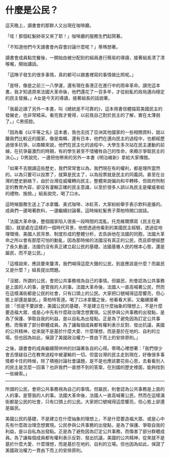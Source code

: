 # 什麼是公民？

這天晚上，讀書會的那群人又出現在咖啡廳。

「哇！那個紅髮帥哥又來了耶！」咖啡廳的服務生們起鬨著。

「不知道他們今天讀書會內容會討論什麼呢？」蒂瑪想著。

讀書會成員點完餐後，一開始由被分配到的組員進行簡易的導讀，接著組長清了清喉嚨，開始講話。

「這陣子發生的很多事情，真的都可以跟書裡寫的事情做比照呢。」

「是呀，像是之前三一八學運，還有現在香港正在進行中的雨傘革命。讀完這本書，我才知道原來法國大革命後，他們還花了一百多年，才從紛亂的政局邁向穩定的民主發展。」A女是今天的導讀，接著組長的話說著。

「我最近讀了另外一本書，叫《總統是不可靠的》，這本用書信體描寫美國民主的發展史，也非常精采。看完我才覺得，以前我自己對於民主的了解，實在太薄弱了。」C男搭腔。

「因為看《以平等之名》這本書，我也去找了亞洲其他國家的一些相關資料，就以離我們比較近的國家，像是南韓、還有日本，他們在邁向民主的過程中，也都經歷過很多抗爭。以南韓來說，他們在民主化的過程中，大學生多次站在民主運動的前線，在抗爭最激烈的時期，有的學生甚至不惜犧牲自己的性命，來顯示爭取民主的決心。」D男說完，一邊把他帶來的另外一本書《明治維新》拿給大家傳閱。

「如果不去閱讀這些歷史，我們常常會以為，我們現在有的權利，都是理所當然的。以為只要可以投票了，就算是民主了，以為投票就是民主的同義詞。甚至在台灣的歷史脈絡下，由於台灣從威權轉向民主，整體來說偏向和平轉移，但政府所制定的教育內容，卻沒有灌輸正確的民主意識，以至於很多人誤以為民主是權威者給的禮物、施捨。」組長說完，喝了口水。

這時候服務生送上了冰拿鐵、美式咖啡、冰紅茶，大家紛紛舉手表示飲料是誰的。成員們一邊喝著飲料，一邊繼續討論著。這時候紅髮男子萊柏特開口說話。

「法國大革命後，整個國家陷入很長一段時間的混亂。托克維爾撰寫《民主在美國》，就是處在這樣的一個時代背景，他想透過他看到的美國民主經驗，透過從地理環境、美國人民背景、制度形成的整體分析，去告訴他在法國的同胞，法國大革命之所以會有那麼可怕的動亂，因為那時候的法國沒有真正的公民，而且即使經歷了長久動盪，法國仍沒有真正建立起公民的基礎。法國基層人民的根本心態，還是屬民，而不是公民。」

「這樣說來，應該要來釐清，我們喊得這麼大聲的公民，到底應該是什麼？而屬民又是什麼？」組長提出問題。

「沒錯，所謂的公民，會把公共事務視為自己的事情。但屬民，則會認為公共事務是上面的人的事，是管我的人的事。法國大革命後，法國人一直高喊著公民，然而在這樣滿街都是公民的社會，只有口頭上的公民。大家把口號喊得這麼響亮，但心態上卻還是屬民。」萊柏特答道。喝了口冰拿鐵之後，他看看大家。又繼續接著說：「但是不要誤會，美國公民的基礎，不是建立在什麼抽象的理想上，不是什麼要造福大眾、或是心中先有什麼政治理念想實現。公民參與公共事務的出發點，是為了保護、爭取自我的利益，是以自私為出發點。正是為了避免因為訂定公共事務，而傷害了部分群體成員。為了讓每個成員都有權利表示反對、發出抗議，美國的公共精神，從來就不是基於什麼大愛、什麼理想，而是基於在地的、自利的立場。但也因為如此，保證了美國政治權力一貫由下而上的安排原則。」

之後，讀書會的成員繼續鬧哄哄的討論著各自的心得。蒂瑪心裡想著：「我們很少會去懷疑自己在教育過程中被灌輸的一切。但當台灣的民主走到現在，好像很多事情都卡住的時候，除了積極討論社會議題，是不是也應該要花些心思，去看看別人的民主是怎麼一回事？也許我們一直想不到的答案，在別國的歷史裡面，能夠找到一些線索。」

-----

所謂的公民，會把公共事務視為自己的事情。但屬民，則會認為公共事務是上面的人的事，是管我的人的事。法國大革命後，法國人一直高喊著公民，然而在這樣滿街都是公民的社會，只有口頭上的公民。大家把口號喊得這麼響亮，但心態上卻還是屬民。

美國公民的基礎，不是建立在什麼抽象的理想上，不是什麼要造福大眾、或是心中先有什麼政治理念想實現。公民參與公共事務的出發點，是為了保護、爭取自我的利益，是以自私為出發點。正是為了避免因為訂定公共事務，而傷害了部分群體成員。為了讓每個成員都有權利表示反對、發出抗議，美國的公共精神，從來就不是基於什麼大愛、什麼理想，而是基於在地的、自利的立場。但也因為如此，保證了美國政治權力一貫由下而上的安排原則。
